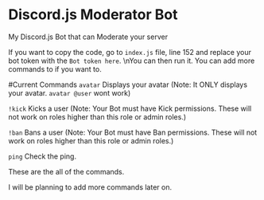# Discord.js Moderator Bot
My Discord.js Bot that can Moderate your  server

If you want to copy the code, go to `index.js` file, line 152 and replace your bot token with the `Bot token here`.
\nYou can then run it. You can add more commands to if you want to.



#Current Commands
`avatar` Displays your avatar (Note: It ONLY displays your avatar. `avatar @user` wont work)

`!kick` Kicks a user (Note: Your Bot must have Kick permissions. These will not work on roles higher than this role or admin roles.)

`!ban` Bans a user (Note: Your Bot must have Ban permissions. These will not work on roles higher than this role or admin roles.)

`ping` Check the ping.

These are the all of the commands. 

I will be planning to add more commands later on.
